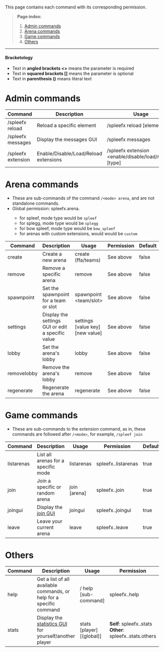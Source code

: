 This page contains each command with its corresponding permission.

> **Page index:**
> 1. [Admin commands](https://github.com/SpleefX/SpleefX/wiki/Commands-&-Permissions#admin-commands)
> 2. [Arena commands](https://github.com/SpleefX/SpleefX/wiki/Commands-&-Permissions#arena-commands)
> 3. [Game commands](https://github.com/SpleefX/SpleefX/wiki/Commands-&-Permissions#game-commands)
> 4. [Others](https://github.com/SpleefX/SpleefX/wiki/Commands-&-Permissions#others)
--- 
#### **Bracketology**
 - Text in **angled brackets <>** means the parameter is required
 - Text in **squared brackets []** means the parameter is optional
 - Text in **parenthesis ()** means literal text

# Admin commands
| Command | Description | Usage | Permission | Default |
|--|--|--|--|--|
| /spleefx reload | Reload a specific element | /spleefx reload [element] | spleefx.admin.reload | false|
| /spleefx messages | Display the messages GUI | /spleefx messages | spleefx.admin.messages | false|
| /spleefx extension | Enable/Disable/Load/Reload extensions | /spleefx extension <enable/disable/load/reload> <extension key> [type] |  spleefx.admin.extensions | false

# Arena commands
* These are sub-commands of the command `/<mode> arena`, and are not standalone commands.
* Global permission: spleefx.arena.<mode type>
    * for spleef, mode type would be `spleef`
    * for splegg, mode type would be `splegg`
    * for bow spleef, mode type would be `bow_spleef`
    * for arenas with custom extensions, would would be `custom`

| Command | Description | Usage | Permission | Default |
|--|--|--|--|--|
| create | Create a new arena | create <key> (ffa/teams) <display name...> | See above | false |
| remove | Remove a specific arena | remove <key> | See above | false |
| spawnpoint | Set the spawnpoint for a team or slot  | spawnpoint <key> <team/slot> | See above | false |
| settings | Display the settings GUI or edit a specific value | settings [value key] \[new value] | See above | false |
| lobby | Set the arena's lobby | lobby <key>| See above | false |
| removelobby | Remove the arena's lobby | remove <key> | See above | false |
| regenerate | Regenerate the arena | regenerate <key> |  See above | false |

# Game commands
* These are sub-commands to the extension command, as in, these commands are followed after `/<mode>`, for example, `/spleef join`

| Command | Description | Usage | Permission | Default |
|--|--|--|--|--|
| listarenas | List all arenas for a specific mode | listarenas | spleefx.<mode>.listarenas | true |
| join | Join a specific or random arena | join [arena] |spleefx.<mode>.join  | true |
| joingui | Display the [join GUI](https://github.com/SpleefX/SpleefX/wiki/Join-GUI) | joingui | spleefx.<mode>.joingui | true |
| leave | Leave your current arena | leave | spleefx.<mode>.leave | true |

# Others
| Command | Description | Usage | Permission | Default |
|--|--|--|--|--|
| help | Get a list of all available commands, or help for a specific command | /<mode> help [sub-command] | spleefx.<mode>.help | true |
| stats | Display the [statistics GUI](https://github.com/SpleefX/SpleefX/wiki/Statistics-GUI) for yourself/another player | stats [player] \[(global)] | **Self**: spleefx.<mode>.stats **Other**: spleefx.<mode>.stats.others | **Self**: true **Other**: false |